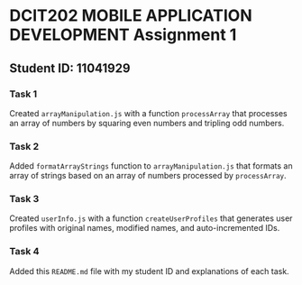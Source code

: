 # DCIT202 MOBILE APPLICATION DEVELOPMENT Assignment 1

## Student ID: 11041929

### Task 1
Created `arrayManipulation.js` with a function `processArray` that processes an array of numbers by squaring even numbers and tripling odd numbers.

### Task 2
Added `formatArrayStrings` function to `arrayManipulation.js` that formats an array of strings based on an array of numbers processed by `processArray`.

### Task 3
Created `userInfo.js` with a function `createUserProfiles` that generates user profiles with original names, modified names, and auto-incremented IDs.

### Task 4
Added this `README.md` file with my student ID and explanations of each task.


